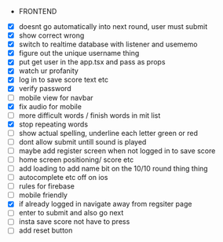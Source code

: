 - FRONTEND

* [x] doesnt go automatically into next round, user must submit
* [x] show correct wrong
* [x] switch to realtime database with listener and usememo
* [x] figure out the unique username thing
* [x] put get user in the app.tsx and pass as props
* [x] watch ur profanity
* [x] log in to save score text etc
* [x] verify password
* [ ] mobile view for navbar
* [x] fix audio for mobile
* [ ] more difficult words / finish words in mit list
* [x] stop repeating words
* [ ] show actual spelling, underline each letter green or red
* [ ] dont allow submit untill sound is played
* [ ] maybe add register screen when not logged in to save score
* [ ] home screen positioning/ score etc
* [ ] add loading to add name bit on the 10/10 round thing thing
* [ ] autocomplete etc off on ios
* [ ] rules for firebase
* [ ] mobile friendly
* [x] if already logged in navigate away from regsiter page
* [ ] enter to submit and also go next
* [ ] insta save score not have to press
* [ ] add reset button
